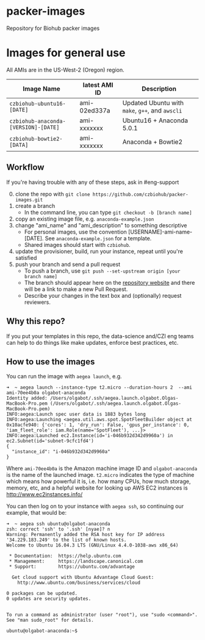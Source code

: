 # packer-images

Repository for Biohub packer images

# Images for general use

All AMIs are in the US-West-2 (Oregon) region.

| Image Name | latest AMI ID | Description |
| --- | --- | --- |
| `czbiohub-ubuntu16-[DATE]` | ami-02ed337a | Updated Ubuntu with `make`, `g++`, and `awscli` |
| `czbiohub-anaconda-[VERSION]-[DATE]` | ami-xxxxxxx | Ubuntu16 + Anaconda 5.0.1 | 
| `czbiohub-bowtie2-[DATA]` | ami-xxxxxxx | Anaconda + Bowtie2 |


## Workflow

If you're having trouble with any of these steps, ask in #eng-support

0. clone the repo with `git clone https://github.com/czbiohub/packer-images.git`
0. create a branch
    * In the command line, you can type `git checkout -b [branch name]`
0. copy an existing image file, e.g. `anaconda-example.json`
0. change "ami_name" and "ami_description" to something descriptive
    * For personal images, use the convention [USERNAME]-ami-name-[DATE]. See `anaconda-example.json` for a template.
    * Shared images should start with `czbiohub`.
0. update the provisioner, build, run your instance, repeat until you're satisfied
0. push your branch and send a pull request
    * To push a branch, use `git push --set-upstream origin [your branch name]`
    * The branch should appear here on the [repository website](https://github.com/czbiohub/packer-images) and there will be a link to make a new Pull Request.
    * Describe your changes in the text box and (optionally) request reviewers.

## Why this repo?

If you put your templates in this repo, the data-science and/CZI eng teams can help to do things like make updates, enforce best practices, etc.

## How to use the images


You can run the image with `aegea launch`, e.g.

```
➜  ~ aegea launch --instance-type t2.micro --duration-hours 2  --ami ami-70ee4b0a olgabot-anaconda                   
Identity added: /Users/olgabot/.ssh/aegea.launch.olgabot.Olgas-MacBook-Pro.pem (/Users/olgabot/.ssh/aegea.launch.olgabot.Olgas-MacBook-Pro.pem)
INFO:aegea:Launch spec user data is 1883 bytes long
INFO:aegea:Launching <aegea.util.aws.spot.SpotFleetBuilder object at 0x10acfe940: {'cores': 1, 'dry_run': False, 'gpus_per_instance': 0, 'iam_fleet_role': iam.Role(name='SpotFleet'), ...}>
INFO:aegea:Launched ec2.Instance(id='i-046b932d342d9960a') in ec2.Subnet(id='subnet-9cfc1fd4')
{
  "instance_id": "i-046b932d342d9960a"
}
```

Where `ami-70ee4b0a` is the Amazon machine image ID and `olgabot-anaconda` is
the name of the launched image.  `t2.micro` indicates the type of machine which
means how powerful it is, i.e. how many CPUs, how much storage, memory, etc, and
a helpful website for looking up AWS EC2 instances is http://www.ec2instances.info/

You can then log on to your instance with `aegea ssh`, so continuing our example, that would be:

```
➜  ~ aegea ssh ubuntu@olgabot-anaconda
zsh: correct 'ssh' to '.ssh' [nyae]? n
Warning: Permanently added the RSA host key for IP address '34.229.183.249' to the list of known hosts.
Welcome to Ubuntu 16.04.3 LTS (GNU/Linux 4.4.0-1038-aws x86_64)

 * Documentation:  https://help.ubuntu.com
 * Management:     https://landscape.canonical.com
 * Support:        https://ubuntu.com/advantage

  Get cloud support with Ubuntu Advantage Cloud Guest:
    http://www.ubuntu.com/business/services/cloud

0 packages can be updated.
0 updates are security updates.


To run a command as administrator (user "root"), use "sudo <command>".
See "man sudo_root" for details.

ubuntu@olgabot-anaconda:~$
```
